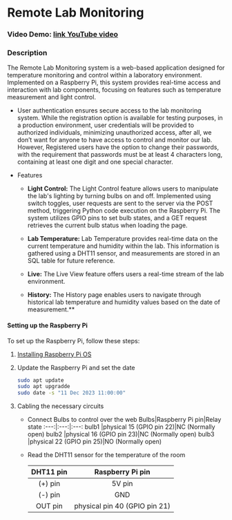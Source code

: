 # Remote Lab Monitoring

### Video Demo: [link YouTube video](https://youtu.be/fO25eBljkxs)
### Description

The Remote Lab Monitoring system is a web-based application designed for temperature monitoring and control within a laboratory environment. Implemented on a Raspberry Pi, this system provides real-time access and interaction with lab components, focusing on features such as temperature measurement and light control.

- User authentication ensures secure access to the lab monitoring system. While the registration option is available for testing purposes, in a production environment, user credentials will be provided to authorized individuals, minimizing unauthorized access, after all, we don’t want for anyone to have access to control and monitor our lab. However, Registered users have the option to change their passwords, with the requirement that passwords must be at least 4 characters long, containing at least one digit and one special character.


- Features
    - **Light Control:** The Light Control feature allows users to manipulate the lab's lighting by turning bulbs on and off. Implemented using switch toggles, user requests are sent to the server via the POST method, triggering Python code execution on the Raspberry Pi. The system utilizes GPIO pins to set bulb states, and a GET request retrieves the current bulb status when loading the page. 

    - **Lab Temperature:** Lab Temperature provides real-time data on the current temperature and humidity within the lab. This information is gathered using a DHT11 sensor, and measurements are stored in an SQL table for future reference.
    
    - **Live:** The Live View feature offers users a real-time stream of the lab environment.

    - **History:** The History page enables users to navigate through historical lab temperature and humidity values based on the date of measurement.**


#### Setting up the Raspberry Pi

To set up the Raspberry Pi, follow these steps:
1. [Installing Raspberry Pi OS](https://www.raspberrypi.com/software/)

2. Update the Raspberry Pi and set the date
    ~~~bash
    sudo apt update
    sudo apt upgradde
    sudo date -s "11 Dec 2023 11:00:00"
    ~~~

3. Cabling the necessary circuits

    - Connect Bulbs to control over the web
        Bulbs|Raspberry Pi pin|Relay state
        :---:|:---:|:---:
        bulb1 |physical 15 (GPIO pin 22)|NC (Normally open)
        bulb2 |physical 16 (GPIO pin 23)|NC (Normally open)
        bulb3 |physical 22 (GPIO pin 25)|NO (Normally open)

    - Read the DHT11 sensor for the temperature of the room 

        DHT11 pin|Raspberry Pi pin
        :---:|:---:
        (+) pin|5V pin
        (-) pin|GND
        OUT pin |physical pin 40 (GPIO pin 21)

